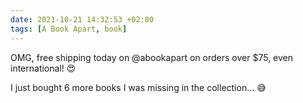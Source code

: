 ```yaml
---
date: 2021-10-21 14:32:53 +02:00
tags: [A Book Apart, book]
---
```


OMG, free shipping today on @abookapart on orders over $75, even international! 😍

I just bought 6 more books I was missing in the collection… 😅